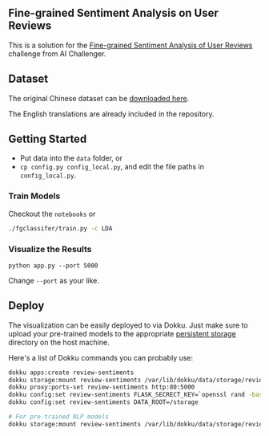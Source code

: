 Fine-grained Sentiment Analysis on User Reviews
-----------------------------------------------

This is a solution for the [Fine-grained Sentiment Analysis of User Reviews](https://challenger.ai/competition/fsauor2018) challenge
from AI Challenger.

## Dataset

The original Chinese dataset can be [downloaded here](https://drive.google.com/file/d/1YYRWKJmahhVW7ZmzGeEtlKqDl4h-v0wG/view).

The English translations are already included in the repository.

## Getting Started

- Put data into the `data` folder, or
- `cp config.py config_local.py`, and edit the file paths in `config_local.py`.

### Train Models

Checkout the `notebooks` or

```bash
./fgclassifer/train.py -c LDA
```

### Visualize the Results

```
python app.py --port 5000
```

Change `--port` as your like.

## Deploy

The visualization can be easily deployed to via Dokku.
Just make sure to upload your pre-trained models to the appropriate
[persistent storage](https://github.com/dokku/dokku/blob/master/docs/advanced-usage/persistent-storage.md)
directory on the host machine.

Here's a list of Dokku commands you can probably use:

```bash
dokku apps:create review-sentiments
dokku storage:mount review-sentiments /var/lib/dokku/data/storage/review-sentiments:/storage
dokku proxy:ports-set review-sentiments http:80:5000
dokku config:set review-sentiments FLASK_SECRECT_KEY=`openssl rand -base64 16`
dokku config:set review-sentiments DATA_ROOT=/storage

# For pre-trained NLP models
dokku storage:mount review-sentiments /var/lib/dokku/data/storage/review-sentiments/nltk_data:/usr/share/nltk_data
```
